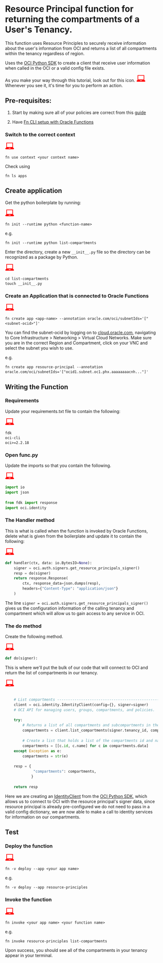 # Resource Principal function for returning the compartments of a User's Tenancy.

This function uses Resource Principles to securely receive information about the user's information from OCI and returns a list of all compartments within the tenancy regardless of region.

  Uses the [OCI Python SDK](https://oracle-cloud-infrastructure-python-sdk.readthedocs.io/en/latest/index.html) to create a client that receive user information when called in the OCI or a valid config file exists.

  As you make your way through this tutorial, look out for this icon. ![user input icon](../images/userinput.png) Whenever you see it, it's time for you to perform an action.


Pre-requisites:
---------------
  1. Start by making sure all of your policies are correct from this [guide](https://docs.cloud.oracle.com/iaas/Content/Functions/Tasks/functionscreatingpolicies.htm?tocpath=Services%7CFunctions%7CPreparing%20for%20Oracle%20Functions%7CConfiguring%20Your%20Tenancy%20for%20Function%20Development%7C_____4)

  2. Have [Fn CLI setup with Oracle Functions](https://docs.cloud.oracle.com/iaas/Content/Functions/Tasks/functionsconfiguringclient.htm?tocpath=Services%7CFunctions%7CPreparing%20for%20Oracle%20Functions%7CConfiguring%20Your%20Client%20Environment%20for%20Function%20Development%7C_____0)

### Switch to the correct context
  ![user input icon](../images/userinput.png)
  ```
  fn use context <your context name>
  ```
  Check using
  ```
  fn ls apps
  ```

Create application
------------------
  Get the python boilerplate by running:

  ![user input icon](../images/userinput.png)
  ```
  fn init --runtime python <function-name>
  ```
  e.g.
  ```
  fn init --runtime python list-compartments
  ```
  Enter the directory, create a new `__init__.py` file so the directory can be recognized as a package by Python.

  ![user input icon](../images/userinput.png)
  ```
  cd list-compartments
  touch __init__.py
  ```

### Create an Application that is connected to Oracle Functions
  ![user input icon](../images/userinput.png)
  ```
  fn create app <app-name> --annotation oracle.com/oci/subnetIds='["<subnet-ocid>"]'
  ```
  You can find the subnet-ocid by logging on to [cloud.oracle.com](https://cloud.oracle.com/en_US/sign-in), navigating to Core Infrastructure > Networking > Virtual Cloud Networks. Make sure you are in the correct Region and Compartment, click on your VNC and select the subnet you wish to use.

  e.g.
  ```
  fn create app resource-principal --annotation oracle.com/oci/subnetIds='["ocid1.subnet.oc1.phx.aaaaaaaacnh..."]'
  ```

Writing the Function
------------------
### Requirements
  Update your requirements.txt file to contain the following:

  ![user input icon](../images/userinput.png)
  ```
  fdk
  oci-cli
  oci>=2.2.18
  ```

### Open func.py
  Update the imports so that you contain the following.

  ![user input icon](../images/userinput.png)
  ```python
  import io
  import json

  from fdk import response
  import oci.identity
  ```

### The Handler method
  This is what is called when the function is invoked by Oracle Functions, delete what is given from the boilerplate and update it to contain the following:

  ![user input icon](../images/userinput.png)
  ```python
  def handler(ctx, data: io.BytesIO=None):
      signer = oci.auth.signers.get_resource_principals_signer()
      resp = do(signer)
      return response.Response(
          ctx, response_data=json.dumps(resp),
          headers={"Content-Type": "application/json"}
      )
  ```
  The line `signer = oci.auth.signers.get_resource_principals_signer()` gives us the configuration information of the calling tenancy and compartment which will allow us to gain access to any service in OCI.

### The do method
  Create the following method.

  ![user input icon](../images/userinput.png)
  ```python
  def do(signer):
  ```
  This is where we'll put the bulk of our code that will connect to OCI and return the list of compartments in our tenancy.

  ![user input icon](../images/userinput.png)
  ```python

      # List compartments --------------------------------------------------------------------------------
      client = oci.identity.IdentityClient(config={}, signer=signer)
      # OCI API for managing users, groups, compartments, and policies.

      try:
          # Returns a list of all compartments and subcompartments in the tenancy (root compartment)
          compartments = client.list_compartments(signer.tenancy_id, compartment_id_in_subtree=True, access_level='ANY')

          # Create a list that holds a list of the compartments id and name next to each other.
          compartments = [[c.id, c.name] for c in compartments.data]
      except Exception as e:
          compartments = str(e)

      resp = {
               "compartments": compartments,
              }

      return resp
  ```
  Here we are creating an [IdentityClient](https://oracle-cloud-infrastructure-python-sdk.readthedocs.io/en/latest/api/identity/client/oci.identity.IdentityClient.html) from the [OCI Python SDK](https://oracle-cloud-infrastructure-python-sdk.readthedocs.io/en/latest/index.html), which allows us to connect to OCI with the resource principal's signer data, since resource principal is already pre-configured we do not need to pass in a valid config dictionary, we are now able to make a call to identity services for information on our compartments.

Test
----
### Deploy the function

  ![user input icon](../images/userinput.png)
  ```
  fn -v deploy --app <your app name>
  ```

  e.g.

  ```
  fn -v deploy --app resource-principles
  ```

### Invoke the function

  ![user input icon](../images/userinput.png)
  ```
  fn invoke <your app name> <your function name>
  ```

  e.g.

  ```
  fn invoke resource-principles list-compartments
  ```
  Upon success, you should see all of the compartments in your tenancy appear in your terminal.
